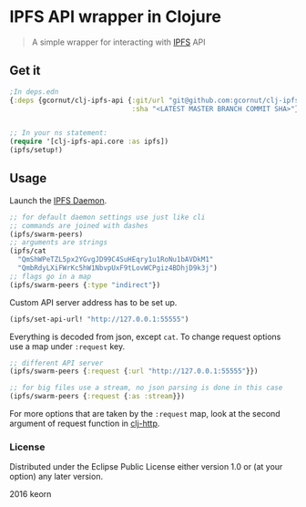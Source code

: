 IPFS API wrapper in Clojure 
===================================

> A simple wrapper for interacting with [IPFS](https://ipfs.io) API

## Get it
```clojure
;In deps.edn
{:deps {gcornut/clj-ipfs-api {:git/url "git@github.com:gcornut/clj-ipfs-api.git"
                              :sha "<LATEST MASTER BRANCH COMMIT SHA>"}}


;; In your ns statement:
(require '[clj-ipfs-api.core :as ipfs])
(ipfs/setup!)
```

## Usage
Launch the [IPFS Daemon](https://ipfs.io/docs/getting-started/).

```clojure
;; for default daemon settings use just like cli
;; commands are joined with dashes
(ipfs/swarm-peers)
;; arguments are strings
(ipfs/cat
  "QmShWPeTZL5px2YGvgJD99C4SuHEqry1u1RoNu1bAVDkM1"
  "QmbRdyLXiFWrKc5hW1NbvpUxF9tLovWCPgiz4BDhjD9k3j")
;; flags go in a map
(ipfs/swarm-peers {:type "indirect"}) 
```

Custom API server address has to be set up.
```clojure
(ipfs/set-api-url! "http://127.0.0.1:55555")
```

Everything is decoded from json, except `cat`.
To change request options use a map under `:request` key.

```clojure
;; different API server
(ipfs/swarm-peers {:request {:url "http://127.0.0.1:55555"}})

;; for big files use a stream, no json parsing is done in this case
(ipfs/swarm-peers {:request {:as :stream}})
```

For more options that are taken by the `:request` map,
look at the second argument of request function in [clj-http](https://github.com/dakrone/clj-http#raw-request).

### License

Distributed under the Eclipse Public License either version 1.0 or (at
your option) any later version.

2016 keorn
